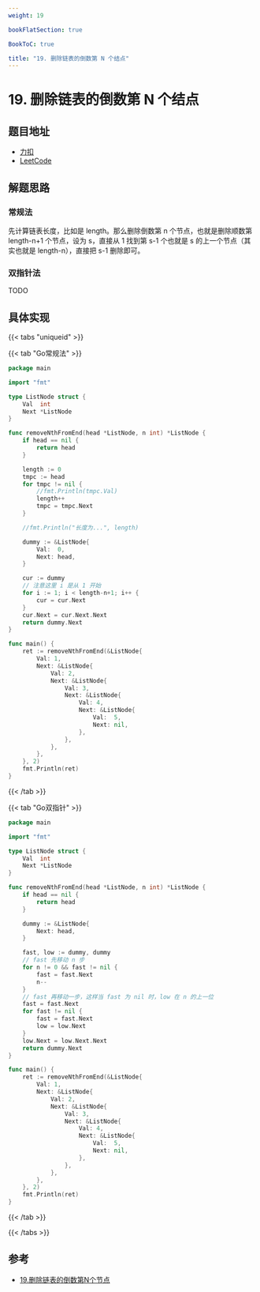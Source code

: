 ```yaml
---
weight: 19

bookFlatSection: true

BookToC: true

title: "19. 删除链表的倒数第 N 个结点"
---
```


# 19. 删除链表的倒数第 N 个结点

## 题目地址

+ [力扣](https://leetcode.cn/problems/remove-nth-node-from-end-of-list/)
+ [LeetCode](https://leetcode.com/problems/remove-nth-node-from-end-of-list/)

## 解题思路

### 常规法

先计算链表长度，比如是 length。那么删除倒数第 n 个节点，也就是删除顺数第 length-n+1 个节点，设为 s，直接从 1 找到第 s-1 个也就是 s 的上一个节点（其实也就是 length-n），直接把 s-1 删除即可。

### 双指针法

TODO

## 具体实现

{{< tabs "uniqueid" >}}

{{< tab "Go常规法" >}}

```go
package main

import "fmt"

type ListNode struct {
	Val  int
	Next *ListNode
}

func removeNthFromEnd(head *ListNode, n int) *ListNode {
	if head == nil {
		return head
	}

	length := 0
	tmpc := head
	for tmpc != nil {
		//fmt.Println(tmpc.Val)
		length++
		tmpc = tmpc.Next
	}

	//fmt.Println("长度为...", length)

	dummy := &ListNode{
		Val:  0,
		Next: head,
	}

	cur := dummy
	// 注意这里 i 是从 1 开始
	for i := 1; i < length-n+1; i++ {
		cur = cur.Next
	}
	cur.Next = cur.Next.Next
	return dummy.Next
}

func main() {
	ret := removeNthFromEnd(&ListNode{
		Val: 1,
		Next: &ListNode{
			Val: 2,
			Next: &ListNode{
				Val: 3,
				Next: &ListNode{
					Val: 4,
					Next: &ListNode{
						Val:  5,
						Next: nil,
					},
				},
			},
		},
	}, 2)
	fmt.Println(ret)
}

```

{{< /tab  >}}

{{< tab "Go双指针" >}}

```go
package main

import "fmt"

type ListNode struct {
	Val  int
	Next *ListNode
}

func removeNthFromEnd(head *ListNode, n int) *ListNode {
	if head == nil {
		return head
	}

	dummy := &ListNode{
		Next: head,
	}

	fast, low := dummy, dummy
	// fast 先移动 n 步
	for n != 0 && fast != nil {
		fast = fast.Next
		n--
	}
	// fast 再移动一步，这样当 fast 为 nil 时，low 在 n 的上一位
	fast = fast.Next
	for fast != nil {
		fast = fast.Next
		low = low.Next
	}
	low.Next = low.Next.Next
	return dummy.Next
}

func main() {
	ret := removeNthFromEnd(&ListNode{
		Val: 1,
		Next: &ListNode{
			Val: 2,
			Next: &ListNode{
				Val: 3,
				Next: &ListNode{
					Val: 4,
					Next: &ListNode{
						Val:  5,
						Next: nil,
					},
				},
			},
		},
	}, 2)
	fmt.Println(ret)
}

```

{{< /tab  >}}

{{< /tabs  >}}

## 参考

+ [19.删除链表的倒数第N个节点](https://programmercarl.com/0019.%E5%88%A0%E9%99%A4%E9%93%BE%E8%A1%A8%E7%9A%84%E5%80%92%E6%95%B0%E7%AC%ACN%E4%B8%AA%E8%8A%82%E7%82%B9.html)
